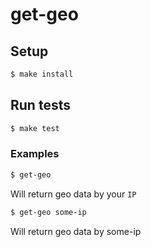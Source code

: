 # get-geo

## Setup

```sh
$ make install
```

## Run tests

```sh
$ make test
```

### Examples
```sh
$ get-geo
```
Will return geo data by your `IP`

```sh
$ get-geo some-ip
```
Will return geo data by some-ip


